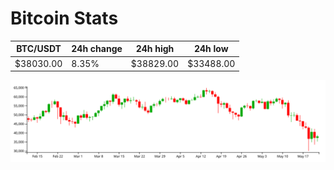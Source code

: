 # Bitcoin Stats

BTC/USDT|24h change|24h high|24h low|
|---|---|---|---|
|$38030.00|8.35%|$38829.00|$33488.00|

<img src="./chart.svg">
